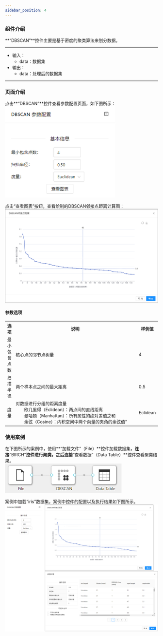 ```yaml
---
sidebar_position: 4
---
```

### 组件介绍
**“DBSCAN”**控件主要是基于密度的聚类算法来划分数据。

<hr/>

- 输入：
  - data：数据集
- 输出：
  - data：处理后的数据集

<hr/>


### 页面介绍
点击**“DBSCAN”**控件查看参数配置页面，如下图所示：  
[ ![](/img/aistudio/clustering/dbscan/param.png) ](/img/aistudio/clustering/dbscan/param.png)

点击“查看图表”按钮，查看绘制的DBSCAN邻接点距离计算图：
[ ![](/img/aistudio/clustering/dbscan/interaction.png) ](/img/aistudio/clustering/dbscan/interaction.png)

#### 参数选项
<table>
  <tr>
    <th>选项</th>
    <th width="650">说明</th>
    <th>样例值</th>
  </tr>
  <tr>
      <td>最小包含点数</td> 
      <td>
      核心点的邻节点树量
      </td> 
      <td>4</td>
  </tr>
  <tr>
      <td>扫描半径</td> 
      <td>
      两个样本点之间的最大距离
      </td> 
      <td>0.5</td>
  </tr>
  <tr>
      <td>度量</td> 
      <td>
      对数据进行分组的距离度量<br/>
      &emsp;&emsp;欧几里得（Eclidean）：两点间的直线距离<br/>
      &emsp;&emsp;曼哈顿（Manhattan）：所有属性的绝对差值之和<br/>
      &emsp;&emsp;余弦（Cosine）：内积空间中两个向量的夹角的余弦值"
      </td> 
      <td>Eclidean</td>
  </tr>
</table>

### 使用案例
在下图所示的案例中，使用**“加载文件”（File）**控件加载数据集，**连接**“BIRCH”**控件进行聚类，之后连接**“查看数据”（Data Table）**控件查看聚类结果。  
[ ![](/img/aistudio/clustering/dbscan/workflow.png) ](/img/aistudio/clustering/dbscan/workflow.png)

案例中加载“iris”数据集，案例中控件的配置以及执行结果如下图所示。  
[ ![](/img/aistudio/clustering/dbscan/workflow-result.png) ](/img/aistudio/clustering/dbscan/workflow-result.png)